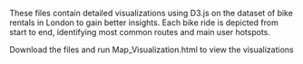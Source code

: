 These files contain detailed visualizations using D3.js on the dataset of bike rentals in London to gain better insights. Each bike ride is depicted from start to end, identifying most common routes and main user hotspots.

Download the files and run Map_Visualization.html to view the visualizations
